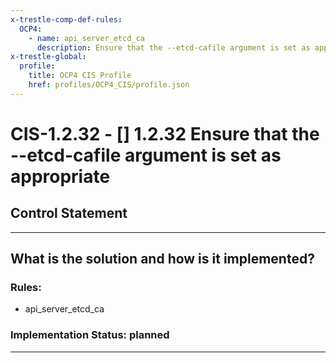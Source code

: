 ```yaml
---
x-trestle-comp-def-rules:
  OCP4:
    - name: api_server_etcd_ca
      description: Ensure that the --etcd-cafile argument is set as appropriate
x-trestle-global:
  profile:
    title: OCP4 CIS Profile
    href: profiles/OCP4_CIS/profile.json
---
```


# CIS-1.2.32 - \[\] 1.2.32 Ensure that the --etcd-cafile argument is set as appropriate

## Control Statement

______________________________________________________________________

## What is the solution and how is it implemented?

<!-- For implementation status enter one of: implemented, partial, planned, alternative, not-applicable -->

<!-- Note that the list of rules under ### Rules: is read-only and changes will not be captured after assembly to JSON -->

<!-- Add control implementation description here for control: CIS-1.2.32 -->

### Rules:

  - api_server_etcd_ca

### Implementation Status: planned

______________________________________________________________________
